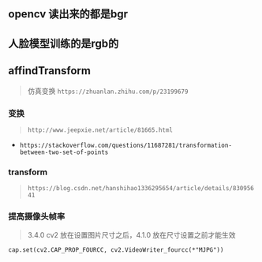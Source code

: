 ## opencv 读出来的都是bgr
## 人脸模型训练的是rgb的
## affindTransform
> 仿真变换 `https://zhuanlan.zhihu.com/p/23199679`
### 变换
> `http://www.jeepxie.net/article/81665.html`
- `https://stackoverflow.com/questions/11687281/transformation-between-two-set-of-points`

### transform
> `https://blog.csdn.net/hanshihao1336295654/article/details/83095641`

### 提高摄像头帧率
> 3.4.0 cv2 放在设置图片尺寸之后，4.1.0 放在尺寸设置之前才能生效

```
cap.set(cv2.CAP_PROP_FOURCC, cv2.VideoWriter_fourcc(*"MJPG"))
```

